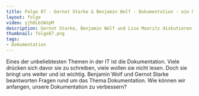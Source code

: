 ```yaml
---
title: Folge 87 - Gernot Starke & Benjamin Wolf - Dokumentation - ein Überblick
layout: folge
video: yjhOLb1WzpM
description: Gernot Starke, Benjamin Wolf und Lisa Mooritz diskutieren Software-Dokumentation.
thumbnail: folge87.png
tags:
- Dokumentation
---
```


Eines der unbeliebtesten Themen in der IT ist die Dokumentation. Viele
drücken sich davor sie zu schreiben, viele wollen sie nicht
lesen. Doch sie bringt uns weiter und ist wichtig. Benjamin Wolf und
Gernot Starke beantworten Fragen rund um das Thema Dokumentation. Wie
können wir anfangen, unsere Dokumentation zu verbessern?

